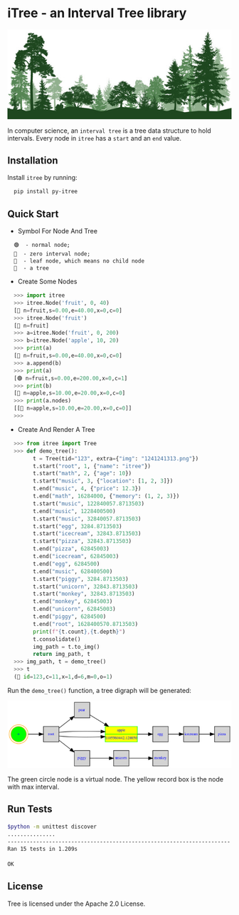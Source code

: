 # iTree - an Interval Tree library

![](docs/forest.jpg)



In computer science, an `interval tree` is a tree data structure to hold intervals. Every node in `itree` has a `start` and an `end` value.

## Installation


Install ``itree`` by running:

```bash
  pip install py-itree
```
## Quick Start

- Symbol For Node And Tree

```
  🟢  - normal node; 
  🔵  - zero interval node; 
  🍁  - leaf node, which means no child node
  🌳  - a tree
```

- Create Some Nodes

```python
  >>> import itree
  >>> itree.Node('fruit', 0, 40)
  [🍁 n=fruit,s=0.00,e=40.00,x=0,c=0]
  >>> itree.Node('fruit')
  [🔵 n=fruit]
  >>> a=itree.Node('fruit', 0, 200)
  >>> b=itree.Node('apple', 10, 20)
  >>> print(a)
  [🍁 n=fruit,s=0.00,e=40.00,x=0,c=0]
  >>> a.append(b)
  >>> print(a)
  [🟢 n=fruit,s=0.00,e=200.00,x=0,c=1]
  >>> print(b)
  [🍁 n=apple,s=10.00,e=20.00,x=0,c=0]
  >>> print(a.nodes)
  [[🍁 n=apple,s=10.00,e=20.00,x=0,c=0]]
  >>> 
```

- Create And Render A Tree


```python
  >>> from itree import Tree
  >>> def demo_tree():
        t = Tree(tid="123", extra={"img": "1241241313.png"})
        t.start("root", 1, {"name": "itree"})
        t.start("math", 2, {"age": 10})
        t.start("music", 3, {"location": [1, 2, 3]})
        t.end("music", 4, {"price": 12.3})
        t.end("math", 16284000, {"memory": (1, 2, 3)})
        t.start("music", 122840057.8713503)
        t.end("music", 1228400500)
        t.start("music", 32840057.8713503)
        t.start("egg", 3284.8713503)
        t.start("icecream", 32843.8713503)
        t.start("pizza", 32843.8713503)
        t.end("pizza", 62845003)
        t.end("icecream", 62845003)
        t.end("egg", 6284500)
        t.end("music", 628400500)
        t.start("piggy", 3284.8713503)
        t.start("unicorn", 32843.8713503)
        t.start("monkey", 32843.8713503)
        t.end("monkey", 62845003)
        t.end("unicorn", 62845003)
        t.end("piggy", 6284500)
        t.end("root", 1628400570.8713503)
        print(f"{t.count},{t.depth}")
        t.consolidate()
        img_path = t.to_img()
        return img_path, t
  >>> img_path, t = demo_tree()
  >>> t
  (🌳 id=123,c=11,x=1,d=6,m=0,o=1)
```

Run the `demo_tree()` function, a tree digraph will be generated:

![](docs/demo_tree.png)

The green circle node is a virtual node. The yellow record box is the node with max interval.

## Run Tests

```bash
$python -m unittest discover
...............
----------------------------------------------------------------------
Ran 15 tests in 1.209s

OK
```

## License

Tree is licensed under the Apache 2.0 License.
